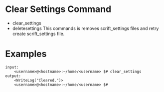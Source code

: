 # Clear Settings Command

* clear_settings
* deletesettings This commands is removes <dot>scrift_settings files and retry create <dot>scrift_settings file.

# Examples

```
input:
    <username>@<hostname>:~/home/<username> $# clear_settings
output:
    <WriteLog("Cleared.")>
    <username>@<hostname>:~/home/<username> $# 
```
